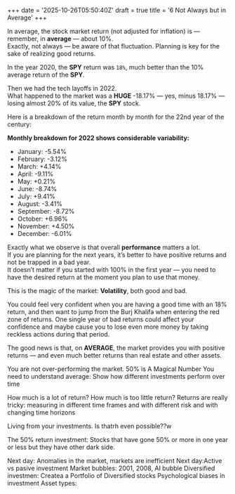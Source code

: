 +++
date = '2025-10-26T05:50:40Z'
draft = true
title = '6 Not Always but in Average'
+++

In average, the stock market return (not adjusted for inflation) is — remember, in **average** — about 10%.  
Exactly, not always — be aware of that fluctuation. Planning is key for the sake of realizing good returns.  

In the year 2020, the **SPY** return was `18%`, much better than the 10% average return of the **SPY**.  

Then we had the tech layoffs in 2022.  
What happened to the market was a **HUGE** -18.17% — yes, minus 18.17% — losing almost 20% of its value, the **SPY** stock.  

Here is a breakdown of the return month by month for the 22nd year of the century:  

**Monthly breakdown for 2022 shows considerable variability:**  
- January: -5.54%  
- February: -3.12%  
- March: +4.14%  
- April: -9.11%  
- May: +0.21%  
- June: -8.74%  
- July: +9.41%  
- August: -3.41%  
- September: -8.72%  
- October: +6.96%  
- November: +4.50%  
- December: -6.01%  

Exactly what we observe is that overall **performance** matters a lot.  
If you are planning for the next years, it’s better to have positive returns and not be trapped in a bad year.  
It doesn’t matter if you started with 100% in the first year — you need to have the desired return at the moment you plan to use that money.  

This is the magic of the market: **Volatility**, both good and bad.  

You could feel very confident when you are having a good time with an 18% return, and then want to jump from the Burj Khalifa when entering the red zone of returns. One single year of bad returns could affect your confidence and maybe cause you to lose even more money by taking reckless actions during that period.  

The good news is that, on **AVERAGE**, the market provides you with positive returns — and even much better returns than real estate and other assets.  

You are not over-performing the market. 
50% is A Magical Number
You need to understand average: Show how different investments perform over time 

How much is a lot of return?
How much is too little return?
Returns are really tricky: measuring in different time frames and with different risk and with changing time horizons 

Living from your investments. Is thatrh even possible??w


The 50% return  investment: Stocks that have gone 50% or more in one year or less but they have other dark side.

Next day: Anomalies in the market, markets are inefficient
Next day:Active vs pasive investment 
Market bubbles: 2001, 2008, AI bubble 
Diversified investmen: Createa a Portfolio of Diversified stocks
Psychological biases in investment
Asset types: